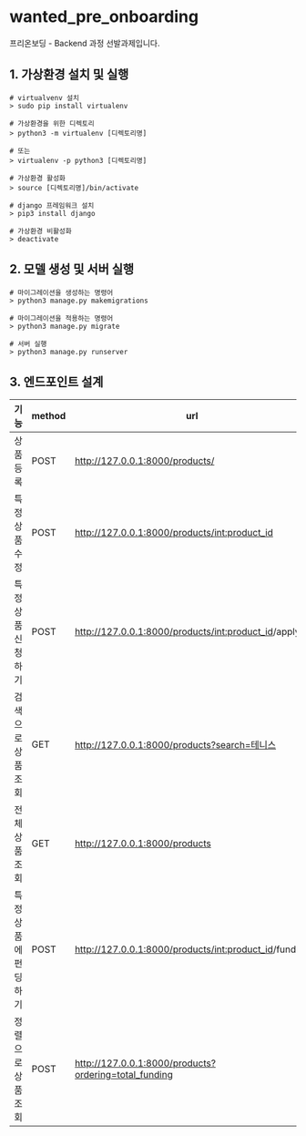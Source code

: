 # wanted_pre_onboarding
프리온보딩 - Backend 과정 선발과제입니다.

## 1. 가상환경 설치 및 실행
```shell
# virtualvenv 설치
> sudo pip install virtualenv

# 가상환경을 위한 디렉토리
> python3 -m virtualenv [디렉토리명]

# 또는
> virtualenv -p python3 [디렉토리명]

# 가상환경 활성화
> source [디렉토리명]/bin/activate

# django 프레임워크 설치
> pip3 install django

# 가상환경 비활성화
> deactivate
```

## 2. 모델 생성 및 서버 실행
```shell
# 마이그레이션을 생성하는 명령어
> python3 manage.py makemigrations

# 마이그레이션을 적용하는 명령어
> python3 manage.py migrate

# 서버 실행
> python3 manage.py runserver
```

## 3. 엔드포인트 설계
| 기능 | method | url | 비고 |
|------|---|---| --- |
| 상품 등록 | POST | http://127.0.0.1:8000/products/ | - |
| 특정 상품 수정  | POST | http://127.0.0.1:8000/products/<int:product_id> | 필드에 맞게 작성하면 수정됩니다. |
| 특정 상품 신청하기  | POST | http://127.0.0.1:8000/products/<int:product_id>/apply | 로그인된 user를 가져와 applicants로 추가합니다. |
| 검색으로 상품 조회  | GET | http://127.0.0.1:8000/products?search=테니스 | title 또는 description 에 해당 단어를 검색해서 찾습니다. |
| 전체 상품 조회  | GET | http://127.0.0.1:8000/products | - |
| 특정 상품에 펀딩하기  | POST | http://127.0.0.1:8000/products/<int:product_id>/funding | 상품에 정해진 once_funding(1회펀딩액)만큼 펀딩됩니다. |
| 정렬으로 상품 조회 | POST | http://127.0.0.1:8000/products?ordering=total_funding | id 또는 total_funding(총 펀딩금액)으로 정렬됩니다. |


